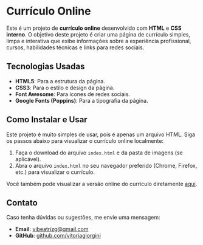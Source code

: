 # Currículo Online

Este é um projeto de **currículo online** desenvolvido com **HTML** e **CSS interno**. O objetivo deste projeto é criar uma página de currículo simples, limpa e interativa que exibe informações sobre a experiência profissional, cursos, habilidades técnicas e links para redes sociais.

## Tecnologias Usadas

- **HTML5**: Para a estrutura da página.
- **CSS3**: Para o estilo e design da página.
- **Font Awesome**: Para ícones de redes sociais.
- **Google Fonts (Poppins)**: Para a tipografia da página.

## Como Instalar e Usar

Este projeto é muito simples de usar, pois é apenas um arquivo HTML. Siga os passos abaixo para visualizar o currículo online localmente:

1. Faça o download do arquivo `index.html` e da pasta de imagens (se aplicável).
2. Abra o arquivo `index.html` no seu navegador preferido (Chrome, Firefox, etc.) para visualizar o currículo.
   
Você também pode visualizar a versão online do currículo diretamente [aqui](https://vitoriagiorgini.netlify.app/).

## Contato

Caso tenha dúvidas ou sugestões, me envie uma mensagem:
- **Email**: vibeatrizg@gmail.com
- **GitHub**: [github.com/vitoriagiorgini](https://github.com/vitoriagiorgini)
```



